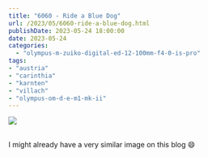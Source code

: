 ```yaml
---
title: "6060 - Ride a Blue Dog"
url: /2023/05/6060-ride-a-blue-dog.html
publishDate: 2023-05-24 18:00:00
date: 2023-05-24
categories:
  - "olympus-m-zuiko-digital-ed-12-100mm-f4-0-is-pro"
tags:
- "austria"
- "carinthia"
- "karnten"
- "villach"
- "olympus-om-d-e-m1-mk-ii"
---
```

<div class="container">
<div class="center"><a target="_blank" href="https://d25zfm9zpd7gm5.cloudfront.net/1200x1200/2020/20200119_151410_lr.jpg"><img class="webfeedsFeaturedVisual" src="https://d25zfm9zpd7gm5.cloudfront.net/0600x0600/2020/20200119_151410_lr.jpg" /></a></div>
</div>
<br />

I might already have a very similar image on this blog :smile:
